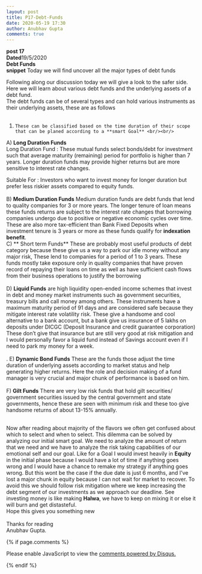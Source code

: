 ```yaml
---
layout: post
title: P17-Debt-Funds
date: 2020-05-19 17:30 
author: Anubhav Gupta
comments: true
---
```

<style>
    header{
      
      
     background-color: rgba(249, 241 ,241 , 0.7);
         font-weight: bolder;
         font-size: larger;
         font-family: fantasy;
        }
    
      div{
        background-image: url("https://i.postimg.cc/y6fw6m3Y/yoann-siloine-dyax-Q-ao-GWY-unsplash.jpg");
      }
      </style>

**post 17** <br/>
**Dated**19/5/2020<br/>
**Debt Funds** <br/>
**snippet** Today we will find uncover all the major types of debt funds<br/>

Following along our discussion today we will give a look to the safer side. Here we will learn about various debt funds and the underlying assets of a debt fund. <br/>
The debt funds can be of several types and can hold various instruments as their underlying assets, these are as follows<br/><br/>
1.     These can be classified based on the time duration of their scope that can be planed according to a **smart Goal** <br/><br/>
A)	**Long Duration Funds**  
Long Duration Fund : These mutual funds select bonds/debt for investment such that average maturity (remaining) period for portfolio is higher than 7 years. Longer duration funds may provide higher returns but are more sensitive to interest rate changes. <br/>
 
Suitable For : Investors who want to invest money for longer duration but prefer less riskier assets compared to equity funds. <br/><br/>
B)	**Medium Duration Funds** Medium duration funds are debt funds that lend to quality companies for 3 or more years. The longer tenure of loan means these funds returns are subject to the interest rate changes that borrowing companies undergo due to positive or negative economic cycles over time. These are also more tax-efficient than Bank Fixed Deposits when investment tenure is 3 years or more as these funds qualify for **indexation benefit**.<br/>
C)	** Short term Funds** These are probably most useful products of debt category because these give us a way to park our idle money without any major risk, These lend to companies for a period of 1 to 3 years. These funds mostly take exposure only in quality companies that have proven record of repaying their loans on time as well as have sufficient cash flows from their business operations to justify the borrowing <br/><br/>
D)	**Liquid Funds** are high liquidity open-ended income schemes that invest in debt and money market instruments such as government securities, treasury bills and call money among others. These instruments have a maximum maturity period of 91 days and are considered safe because they mitigate interest rate volatility risk. These give a handsome and cool alternative to a bank account, but a bank give us insurance of 5 lakhs on deposits under DICGC (Deposit Insurance and credit guarantee corporation) These don’t give that insurance but are still very good at risk mitigation and I would personally favor a liquid fund instead of Savings account even if I need  to park my money for a week.<br/><br/>.
E) 	**Dynamic Bond Funds** These are the funds those adjust the time duration of underlying assets according to market status and help generating higher returns. Here the role and decision making of a fund manager is very crucial and major chunk of performance is based on him.<br/> <br/>
F) 	**Gilt Funds** There are very low risk funds that hold gilt securities/ government securities issued by the central government and state governments, hence these are seen with minimum risk and these too give handsome returns of about 13-15% annually.<br/><br/>
 
Now after reading about majority of the flavors we often get confused about which to select and when to select. This dilemma can be solved by analyzing our initial smart goal. We need to analyze the amount of return that we need and we have to analyze the risk taking capabilities of our emotional self and our goal. Like for a Goal I would invest heavily in **Equity** in the initial phase because I would have a lot of time if anything goes wrong and I would have a chance to remake my strategy if anything goes wrong. But this wont be the case if the due date is just 6 months, and I’ve lost a major chunk in equity because I can not wait for market to recover. To avoid this we should follow risk mitigation where we keep increasing the debt segment of our investments as we approach our deadline. See investing money is like making **Halwa**, we have to keep on mixing it or else it will burn and get distasteful. <br/>
Hope this gives you something new<br/><br/>
Thanks for reading<br/>
Anubhav Gupta.



{% if page.comments %}

<div id="disqus_thread"></div>
<script>
(function() { // DON'T EDIT BELOW THIS LINE
var d = document, s = d.createElement('script');
s.src = 'https://https-gupta-anubhav12-github-io-fortheloveofnifty.disqus.com/embed.js';
s.setAttribute('data-timestamp', +new Date());
(d.head || d.body).appendChild(s);
})();
</script>
<noscript>Please enable JavaScript to view the <a href="https://disqus.com/?ref_noscript">comments powered by Disqus.</a></noscript>

{% endif %}